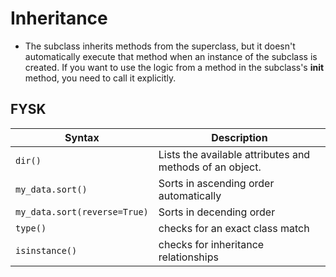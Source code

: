 # Inheritance

-  The subclass inherits methods from the superclass, but it doesn't automatically execute that method when an instance of the subclass is created. If you want to use the logic from a method in the subclass's __init__ method, you need to call it explicitly.


## FYSK

Syntax | Description
---|---
`dir()` | Lists the available attributes and methods of an object.
`my_data.sort()` | Sorts in ascending order automatically
`my_data.sort(reverse=True)` | Sorts in decending order
`type()` | checks for an exact class match
`isinstance()` | checks for inheritance relationships